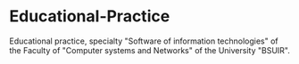 # Educational-Practice
Educational practice, specialty "Software of information technologies" of the Faculty of "Computer systems and Networks" of the University "BSUIR".
